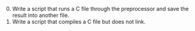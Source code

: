 0. Write a script that runs a C file through the preprocessor and save the result into another file.
1. Write a script that compiles a C file but does not link.
